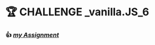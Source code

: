 # 🏆 CHALLENGE _vanilla.JS_6
### 👍 [*my Assignment*](https://github.com/gay0ung/JavaScript/tree/master/Challenges/assignment%206)
